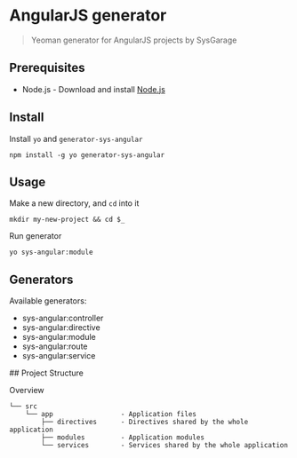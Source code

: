 # AngularJS generator

> Yeoman generator for AngularJS projects by SysGarage

## Prerequisites

* Node.js - Download and install [Node.js](https://nodejs.org)

## Install

Install `yo` and `generator-sys-angular`

`npm install -g yo generator-sys-angular`

## Usage

Make a new directory, and `cd` into it

`mkdir my-new-project && cd $_`

Run generator

`yo sys-angular:module`

## Generators

Available generators:

* sys-angular:controller
* sys-angular:directive
* sys-angular:module
* sys-angular:route
* sys-angular:service

## Project Structure

Overview
```
└── src
    └── app                 - Application files
        ├── directives      - Directives shared by the whole application
        ├── modules         - Application modules
        └── services        - Services shared by the whole application
```
